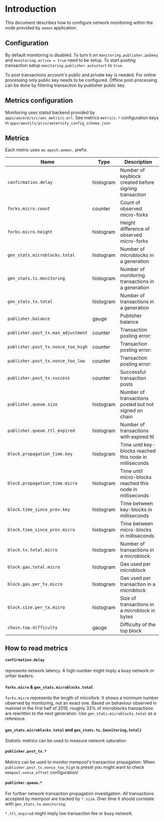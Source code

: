 # Introduction

This document describes how to configure network monitoring within the node provided by `aemon` application.

## Configuration

By default monitoring is disabled. To turn it on `monitoring.publisher.pubkey` and `monitoring.active = true` need to be setup. To start posting transaction setup `monitoring.publisher.autostart` to `true`.

To post transactions account's public and private key is needed. For online processing only public key needs to be configured. Offline post-processing can be done by filtering transaction by publisher public key.

## Metrics configuration

Monitoring uses statsd backend provided by `apps/aecore/src/aec_metrics.erl`. See metrics `metrics.*` configuration keys in `apps/aeutils/priv/aeternity_config_schema.json`

## Metrics

Each metric uses `ae.epoch.aemon.` prefix.

Name                               | Type      | Description
---------------------------------- | --------- | -----------
`confirmation.delay`               | histogram | Number of keyblock created before signing transaction
`forks.micro.count`                | counter   | Count of observed micro-forks
`forks.micro.height`               | histogram | Height difference of observed micro-forks
`gen_stats.microblocks.total`      | histogram | Number of microblocks in a generation
`gen_stats.tx.monitoring`          | histogram | Number of monitoring transactions in a generation
`gen_stats.tx.total`               | histogram | Number of transactions in a generation
`publisher.balance`                | gauge     | Publisher balance
`publisher.post_tx.max_adjustment` | counter   | Transaction posting error:
`publisher.post_tx.nonce_too_high` | counter   | Transaction posting error:
`publisher.post_tx.nonce_too_low`  | counter   | Transaction posting error:
`publisher.post_tx.success`        | counter   | Successful transaction posts
`publisher.queue.size`             | histogram | Number of transactions posted but not signed on chain
`publisher.queue.ttl_expired`      | histogram | Number of transactions with expired ttl
`block.propagation_time.key`       | histogram | Time until key-blocks reached this node in milliseconds
`block.propagation_time.micro`     | histogram | Time until micro-blocks reached this node in milliseconds
`block.time_since_prev.key`        | histogram | Time between key-blocks in milliseconds
`block.time_since_prev.micro`      | histogram | Time between micro-blocks in milliseconds
`block.tx.total.micro`             | histogram | Number of transactions in a microblock
`block.gas.total.micro`            | histogram | Gas used per microblock
`block.gas.per_tx.micro`           | histogram | Gas used per transaction in a microblock
`block.size.per_tx.micro`          | histogram | Size of transactions in a microblock in bytes
`chain.top.difficulty`             | gauge     | Difficulty of the top block

## How to read metrics

#### `confirmation.delay`
represents network latency. A high number might imply a busy network or unfair leaders.

#### `forks.micro` & `gen_stats.microblocks.total`
`forks.micro` represents the length of microfork. It shows a minimum number observed by monitoring, not an exact one. Based on behaviour observed in mainnet in the first half of 2019, roughly 33% of microblocks transactions are rewritten to the next generation. Use `gen_stats.microblocks.total` as a reference.

#### `gen_stats.microblocks.total` and `gen_stats.tx.{monitoring,total}`
Statistic metrics can be used to measure network saturation

#### `publisher.post_tx.*`
Metrics can be used to monitor mempool's transaction propagation. When `publisher.post_tx.nonce_too_high` is preset you might want to check `mempool.nonce_offset` configuration/

#### `publisher.queue.*`
For further network transaction propagation investigation. All transactions accepted by mempool are tracked by `*.size`. Over time it should correlate with `gen_stats.tx.monitoring`.

`*.ttl_expired` might imply low transaction fee or busy network.
